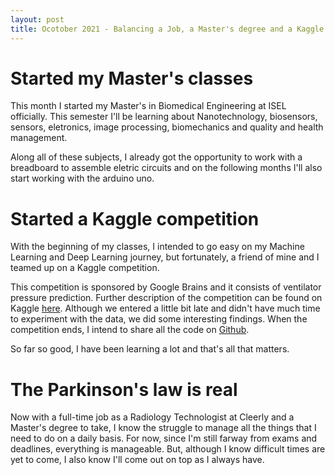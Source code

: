 ```yaml
---
layout: post
title: Ocotober 2021 - Balancing a Job, a Master's degree and a Kaggle Competition
---
```


# Started my Master's classes
This month I started my Master's in Biomedical Engineering at ISEL officially.  This semester I'll be learning about Nanotechnology, biosensors, sensors, eletronics, image processing, biomechanics and quality and health management.

Along all of these subjects, I already got the opportunity to work with a breadboard to assemble eletric circuits and on the following months I'll also start working with the arduino uno.

# Started a Kaggle competition
With the beginning of my classes, I intended to go easy on my Machine Learning and Deep Learning journey, but fortunately, a friend of mine and I teamed up on a Kaggle competition.

This competition is sponsored by Google Brains and it consists of ventilator pressure prediction. Further description of the competition can be found on Kaggle [here](https://www.kaggle.com/c/ventilator-pressure-prediction). Although we entered a little bit late and didn't have much time to experiment with the data, we did some interesting findings. When the competition ends, I intend to share all the code on [Github](https://github.com/GoncaloCJG).

So far so good, I have been learning a lot and that's all that matters.


# The Parkinson's law is real
Now with a full-time job as a Radiology Technologist at Cleerly and a Master's degree to take, I know the struggle to manage all the things that I need to do on a daily basis. For now, since I'm still farway from exams and deadlines, everything is manageable. But, although I know difficult times are yet to come, I also know I'll come out on top as I always have.